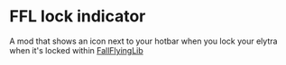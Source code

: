 # FFL lock indicator

A mod that shows an icon next to your hotbar when you lock your elytra when it's locked within [FallFlyingLib](https://github.com/CafeteriaGuild/FallFlyingLib)
